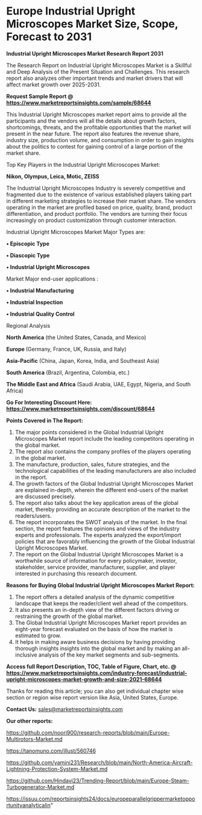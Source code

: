 # Europe Industrial Upright Microscopes Market Size, Scope, Forecast to 2031

<strong>Industrial Upright Microscopes Market Research Report 2031</strong>

The Research Report on Industrial Upright Microscopes Market is a Skillful and Deep Analysis of the Present Situation and Challenges. This research report also analyzes other important trends and market drivers that will affect market growth over 2025-2031.

<strong>Request Sample Report @ <a href=https://www.marketreportsinsights.com/sample/68644>https://www.marketreportsinsights.com/sample/68644</a></strong>

This Industrial Upright Microscopes market report aims to provide all the participants and the vendors will all the details about growth factors, shortcomings, threats, and the profitable opportunities that the market will present in the near future. The report also features the revenue share, industry size, production volume, and consumption in order to gain insights about the politics to contest for gaining control of a large portion of the market share.

Top Key Players in the Industrial Upright Microscopes Market:

<strong>Nikon, Olympus, Leica, Motic, ZEISS</strong>

The Industrial Upright Microscopes Industry is severely competitive and fragmented due to the existence of various established players taking part in different marketing strategies to increase their market share. The vendors operating in the market are profiled based on price, quality, brand, product differentiation, and product portfolio. The vendors are turning their focus increasingly on product customization through customer interaction.

Industrial Upright Microscopes Market Major Types are:

<strong>• Episcopic Type

• Diascopic Type

• Industrial Upright Microscopes</strong>

Market Major end-user applications :

<strong>• Industrial Manufacturing

• Industrial Inspection

• Industrial Quality Control</strong>

Regional Analysis

</u><strong><b>North America</b></strong> (the United States, Canada, and Mexico)

<strong><b>Europe </b></strong>(Germany, France, UK, Russia, and Italy)

<strong><b>Asia-Pacific</b></strong> (China, Japan, Korea, India, and Southeast Asia)

<strong><b>South America</b></strong> (Brazil, Argentina, Colombia, etc.)

<strong><b>The Middle East and Africa</b></strong> (Saudi Arabia, UAE, Egypt, Nigeria, and South Africa)

<strong>Go For Interesting Discount Here: <a href=https://www.marketreportsinsights.com/discount/68644>https://www.marketreportsinsights.com/discount/68644</a></strong>

<strong>Points Covered in The Report:</strong>
<ol>
  <li>The major points considered in the Global Industrial Upright Microscopes Market report include the leading competitors operating in the global market.</li>
  <li>The report also contains the company profiles of the players operating in the global market.</li>
  <li>The manufacture, production, sales, future strategies, and the technological capabilities of the leading manufacturers are also included in the report.</li>
  <li>The growth factors of the Global Industrial Upright Microscopes Market are explained in-depth, wherein the different end-users of the market are discussed precisely.</li>
  <li>The report also talks about the key application areas of the global market, thereby providing an accurate description of the market to the readers/users.</li>
  <li>The report incorporates the SWOT analysis of the market. In the final section, the report features the opinions and views of the industry experts and professionals. The experts analyzed the export/import policies that are favorably influencing the growth of the Global Industrial Upright Microscopes Market.</li>
  <li>The report on the Global Industrial Upright Microscopes Market is a worthwhile source of information for every policymaker, investor, stakeholder, service provider, manufacturer, supplier, and player interested in purchasing this research document.</li>
</ol>
<strong>Reasons for Buying Global Industrial Upright Microscopes Market Report:</strong>

<ol>
  <li>The report offers a detailed analysis of the dynamic competitive landscape that keeps the reader/client well ahead of the competitors.</li>
  <li>It also presents an in-depth view of the different factors driving or restraining the growth of the global market.</li>
  <li>The Global Industrial Upright Microscopes Market report provides an eight-year forecast evaluated on the basis of how the market is estimated to grow.</li>
  <li>It helps in making aware business decisions by having providing thorough insights insights into the global market and by making an all-inclusive analysis of the key market segments and sub-segments.</li>
</ol>
<strong>Access full Report Description, TOC, Table of Figure, Chart, etc. @ <a href=https://www.marketreportsinsights.com/industry-forecast/industrial-upright-microscopes-market-growth-and-size-2021-68644>https://www.marketreportsinsights.com/industry-forecast/industrial-upright-microscopes-market-growth-and-size-2021-68644</a></strong>


Thanks for reading this article; you can also get individual chapter wise section or region wise report version like Asia, United States, Europe.

<strong>Contact Us:</strong>
sales@marketreportsinsights.com

<strong>Our other reports:</strong>

<a href=https://github.com/noori900/research-reports/blob/main/Europe-Multirotors-Market.md>https://github.com/noori900/research-reports/blob/main/Europe-Multirotors-Market.md</a>

<a href=https://tanomuno.com/illust/560746>https://tanomuno.com/illust/560746</a>

<a href=https://github.com/yamini231/Research/blob/main/North-America-Aircraft-Lightning-Protection-System-Market.md>https://github.com/yamini231/Research/blob/main/North-America-Aircraft-Lightning-Protection-System-Market.md</a>

<a href=https://github.com/Hindavi23/Trending-Report/blob/main/Europe-Steam-Turbogenerator-Market.md>https://github.com/Hindavi23/Trending-Report/blob/main/Europe-Steam-Turbogenerator-Market.md</a>

<a href=https://issuu.com/reportsinsights24/docs/europeparallelgrippermarketopportunityanalyticalin>https://issuu.com/reportsinsights24/docs/europeparallelgrippermarketopportunityanalyticalin</a>"
